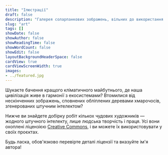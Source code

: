```yaml
---
title: "Ілюстрації"
draft: false
description: "Галерея соларпанкових зображень, вільних до використання під відкритими ліцензіями"
slug: "art"
tags: []
showDate: false
showAuthor: false
showReadingTime: false
showWordCount: false
showEdit: false
layoutBackgroundHeaderSpace: false
cardView: true
cardViewScreenWidth: true
images:
- ../featured.jpg
---
```


Шукаєте бачення кращого кліматичного майбутнього, де наша цивілізація живе в гармонії з екосистемами? Втомилися від нескінченних зображень, сповнених обліплених деревами хмарочосів, згенерованих штучним інтелектом?

Нижче ви знайдете добірку робіт кількох чудових художників — жодного штучного інтелекту, лише людська творчість і праця. Усі вони охоплені ліцензією [Creative Commons](https://creativecommons.org/share-your-work/cclicenses/), і ви можете їх використовувати у своїх проєктах.

Будь ласка, обов'язково перевірте деталі ліцензії та вказуйте ім'я автора!

</BR>
